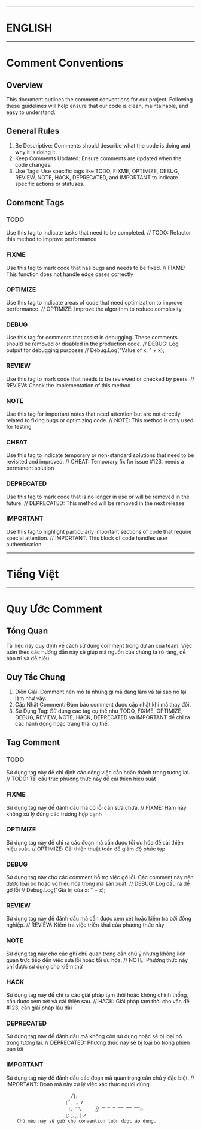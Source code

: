************************************
# ENGLISH
************************************


# Comment Conventions

## Overview
This document outlines the comment conventions for our project. Following these guidelines will help ensure that our code is clean, maintainable, and easy to understand.

## General Rules
1. Be Descriptive: Comments should describe what the code is doing and why it is doing it.
2. Keep Comments Updated: Ensure comments are updated when the code changes.
3. Use Tags: Use specific tags like TODO, FIXME, OPTIMIZE, DEBUG, REVIEW, NOTE, HACK, DEPRECATED, and IMPORTANT to indicate specific actions or statuses.

## Comment Tags

### TODO
Use this tag to indicate tasks that need to be completed.
// TODO: Refactor this method to improve performance

### FIXME
Use this tag to mark code that has bugs and needs to be fixed.
// FIXME: This function does not handle edge cases correctly

### OPTIMIZE
Use this tag to indicate areas of code that need optimization to improve performance.
// OPTIMIZE: Improve the algorithm to reduce complexity

### DEBUG
Use this tag for comments that assist in debugging. These comments should be removed or disabled in the production code.
// DEBUG: Log output for debugging purposes
// Debug.Log("Value of x: " + x);

### REVIEW
Use this tag to mark code that needs to be reviewed or checked by peers.
// REVIEW: Check the implementation of this method

### NOTE
Use this tag for important notes that need attention but are not directly related to fixing bugs or optimizing code.
// NOTE: This method is only used for testing

### CHEAT
Use this tag to indicate temporary or non-standard solutions that need to be revisited and improved.
// CHEAT: Temporary fix for issue #123, needs a permanent solution

### DEPRECATED
Use this tag to mark code that is no longer in use or will be removed in the future.
// DEPRECATED: This method will be removed in the next release

### IMPORTANT
Use this tag to highlight particularly important sections of code that require special attention.
// IMPORTANT: This block of code handles user authentication


************************************
# Tiếng Việt                       
************************************

# Quy Ước Comment

## Tổng Quan
Tài liệu này quy định về cách sử dụng comment trong dự án của team. Việc tuân theo các hướng dẫn này sẽ giúp mã nguồn của chúng ta rõ ràng, dễ bảo trì và dễ hiểu.

## Quy Tắc Chung
1. Diễn Giải: Comment nên mô tả những gì mã đang làm và tại sao nó lại làm như vậy.
2. Cập Nhật Comment: Đảm bảo comment được cập nhật khi mã thay đổi.
3. Sử Dụng Tag: Sử dụng các tag cụ thể như TODO, FIXME, OPTIMIZE, DEBUG, REVIEW, NOTE, HACK, DEPRECATED và IMPORTANT để chỉ ra các hành động hoặc trạng thái cụ thể.

## Tag Comment

### TODO
Sử dụng tag này để chỉ định các công việc cần hoàn thành trong tương lai.
// TODO: Tái cấu trúc phương thức này để cải thiện hiệu suất

### FIXME
Sử dụng tag này để đánh dấu mã có lỗi cần sửa chữa.
// FIXME: Hàm này không xử lý đúng các trường hợp cạnh

### OPTIMIZE
Sử dụng tag này để chỉ ra các đoạn mã cần được tối ưu hóa để cải thiện hiệu suất.
// OPTIMIZE: Cải thiện thuật toán để giảm độ phức tạp

### DEBUG
Sử dụng tag này cho các comment hỗ trợ việc gỡ lỗi. Các comment này nên được loại bỏ hoặc vô hiệu hóa trong mã sản xuất.
// DEBUG: Log đầu ra để gỡ lỗi
// Debug.Log("Giá trị của x: " + x);

### REVIEW
Sử dụng tag này để đánh dấu mã cần được xem xét hoặc kiểm tra bởi đồng nghiệp.
// REVIEW: Kiểm tra việc triển khai của phương thức này

### NOTE
Sử dụng tag này cho các ghi chú quan trọng cần chú ý nhưng không liên quan trực tiếp đến việc sửa lỗi hoặc tối ưu hóa.
// NOTE: Phương thức này chỉ được sử dụng cho kiểm thử

### HACK
Sử dụng tag này để chỉ ra các giải pháp tạm thời hoặc không chính thống, cần được xem xét và cải thiện sau.
// HACK: Giải pháp tạm thời cho vấn đề #123, cần giải pháp lâu dài

### DEPRECATED
Sử dụng tag này để đánh dấu mã không còn sử dụng hoặc sẽ bị loại bỏ trong tương lai.
// DEPRECATED: Phương thức này sẽ bị loại bỏ trong phiên bản tới

### IMPORTANT
Sử dụng tag này để đánh dấu các đoạn mã quan trọng cần chú ý đặc biệt.
// IMPORTANT: Đoạn mã này xử lý việc xác thực người dùng

                            ╱|、
                          (˚ˎ 。7  
                           |、˜〵     /̵͇̿̿/'̿'̿ ̿ ̿̿ ̿̿ ̿̿💥     
                          じしˍ,)ノ
        Chú mèo này sẽ giữ cho convention luôn được áp dụng. 

